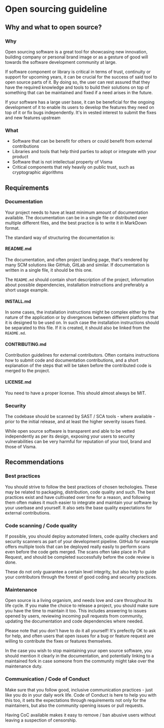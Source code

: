 # Open sourcing guideline

## Why and what to open source?

### Why

Open sourcing software is a great tool for showcasing new innovation, building company or personal brand image or as a gesture of good will towards the software development community at large.

If software component or library is critical in terms of trust, continuity or support for upcoming years, it can be crucial for the success of said tool to open source parts of it. By doing so, the user can rest assured that they have the required knowledge and tools to build their solutions on top of something that can be maintained and fixed if a need arises in the future.

If your software has a large user base, it can be beneficial for the ongoing development of it to enable its users to develop the features they need on top of it or fix bugs independently. It's in vested interest to submit the fixes and new features upstream

### What

- Software that can be benefit for others or could benefit from external contributions
- Libraries and tools that help third parties to adopt or integrate with your product
- Software that is not intellectual property of Visma
- Critical components that rely heavily on public trust, such as cryptographic algorithms

## Requirements

### Documentation
Your project needs to have at least minimum amount of documentation available. The documentation can be in a single file or distributed over multiple different files, and the best practice is to write it in MarkDown format.

The standard way of structuring the documentation is:
 
 #### README.md 
 
 The documentation, and often project landing page, that's rendered by many SCM solutions like GitHub, GitLab and similar. If documentation is written in a single file, it should be this one. 
 
 The `README.md` should contain short description of the project, information about possible dependencies, installation instructions and preferably a short usage example.
 
 #### INSTALL.md
 
 In some cases, the installation instructions might be complex either by the nature of the application or by divergences between different platforms that it is designed to be used on. In such case the installation instructions should be separated to this file. If it is created, it should also be linked from the `README.md`.
  
 #### CONTRIBUTING.md
 
 Contribution guidelines for external contributors. Often contains instructions how to submit code and documentation contributions, and a short explanation of the steps that will be taken before the contributed code is merged to the project.
 
 #### LICENSE.md
 
You need to have a proper license. This should almost always be MIT.

### Security

The codebase should be scanned by SAST / SCA tools - where available - prior to the initial release, and at least the higher severity issues fixed. 

While open source software is transparent and able to be vetted independently as per its design, exposing your users to security vulnerabilities can be very harmful for reputation of your tool, brand and those of Visma.

## Recommendations

### Best practices

You should strive to follow the best practices of chosen techologies. These may be related to packaging, distribution, code quality and such. The best practices exist and have cultivated over time for a reason, and following them often makes it much easier to integrate and maintain your software by your userbase and yourself. It also sets the base quality expectations for external contributions.

### Code scanning / Code quality

If possible, you should deploy automated linters, code quality checkers and security scanners as part of your development pipeline. GitHub for example offers multiple tools that can be deployed really easily to perform scans even before the code gets merged. The scans often take place in Pull Request, and should be completed successfully before the code review is done.

These do not only guarantee a certain level integrity, but also help to guide your contributors through the forest of good coding and security practices.

### Maintenance

Open source is a living organism, and needs love and care throughout its life cycle. If you make the choice to release a project, you should make sure you have the time to maintain it too. This includes answering to issues opened by users, reviewing incoming pull requests from community, updating the documentation and code dependencies where needed.

Please note that you don't have to do it all yourself! It's prefectly OK to ask for help, and often users that open issues for a bug or feature request are willing to contribute the fixes or features themselves.

In the case you wish to stop maintaining your open source software, you should mention it clearly in the documentation, and potentially linking to a maintained fork in case someone from the community might take over the maintenance duty.

### Communication / Code of Conduct

Make sure that you follow good, inclusive communication practices - just like you do in your daily work life. Code of Conduct is here to help you with this too, it sets the expectations through requirements not only for the maintainers, but also the community opening issues or pull requests. 

Having CoC available makes it easy to remove / ban abusive users without leaving a suspection of censorship.
